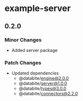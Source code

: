 # example-server

## 0.2.0

### Minor Changes

- Added server package

### Patch Changes

- Updated dependencies
  - @databite/engine@2.0.0
  - @databite/server@1.0.0
  - @databite/types@3.0.0
  - @databite/connectors@2.2.0
